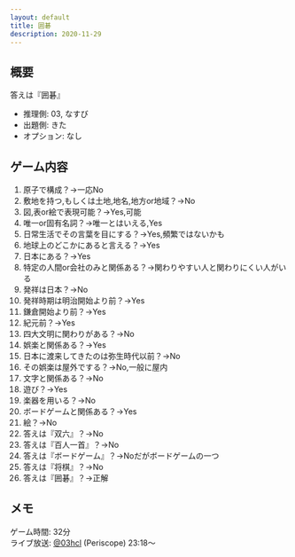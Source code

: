 ```yaml
---
layout: default
title: 囲碁
description: 2020-11-29
---
```


## 概要

答えは『囲碁』

- 推理側: 03, なすび
- 出題側: きた
- オプション: なし

## ゲーム内容

1. 原子で構成？→一応No
2. 敷地を持つ,もしくは土地,地名,地方or地域？→No
3. 図,表or絵で表現可能？→Yes,可能
4. 唯一or固有名詞？→唯一とはいえる,Yes
5. 日常生活でその言葉を目にする？→Yes,頻繁ではないかも
6. 地球上のどこかにあると言える？→Yes
7. 日本にある？→Yes
8. 特定の人間or会社のみと関係ある？→関わりやすい人と関わりにくい人がいる
9. 発祥は日本？→No
10. 発祥時期は明治開始より前？→Yes
11. 鎌倉開始より前？→Yes
12. 紀元前？→Yes
13. 四大文明に関わりがある？→No
14. 娯楽と関係ある？→Yes
15. 日本に渡来してきたのは弥生時代以前？→No
16. その娯楽は屋外でする？→No,一般に屋内
17. 文字と関係ある？→No
18. 遊び？→Yes
19. 楽器を用いる？→No
20. ボードゲームと関係ある？→Yes
21. 絵？→No
22. 答えは『双六』？→No
23. 答えは『百人一首』？→No
24. 答えは『ボードゲーム』？→Noだがボードゲームの一つ
25. 答えは『将棋』？→No
26. 答えは『囲碁』？→正解

## メモ

ゲーム時間: 32分  
ライブ放送: [@03hcl](https://www.periscope.tv/03hcl/1nAKELPEyRlxL?t=23m18s) (Periscope) 23:18～
